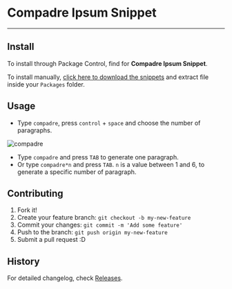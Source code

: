 # Compadre Ipsum Snippet
------------------------------------------------------------------------

## Install
To install through Package Control, find for **Compadre Ipsum Snippet**.

To install manually, [click here to download the snippets](https://github.com/compadre/compadre-ipsum-sublime/archive/master.zip) and extract file inside your `Packages` folder.

## Usage

- Type `compadre`, press `control` + `space` and choose the number of paragraphs.

![compadre](https://cloud.githubusercontent.com/assets/1280255/2723110/211a3810-c590-11e3-8042-7dadfa02159c.png)

- Type `compadre` and press `TAB` to generate one paragraph.
- Or type `compadre*n` and press `TAB`. `n` is a value between 1 and 6, to generate a specific number of paragraph.

## Contributing

1. Fork it!
2. Create your feature branch: `git checkout -b my-new-feature`
3. Commit your changes: `git commit -m 'Add some feature'`
4. Push to the branch: `git push origin my-new-feature`
5. Submit a pull request :D

## History

For detailed changelog, check [Releases](https://github.com/compadre/compadre-ipsum-sublime/releases).